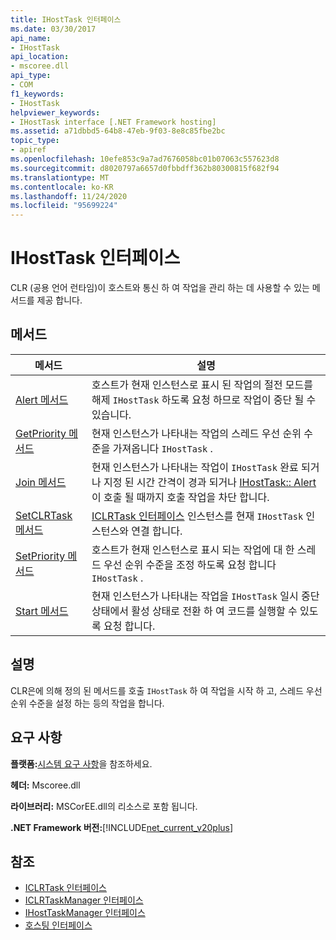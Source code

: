```yaml
---
title: IHostTask 인터페이스
ms.date: 03/30/2017
api_name:
- IHostTask
api_location:
- mscoree.dll
api_type:
- COM
f1_keywords:
- IHostTask
helpviewer_keywords:
- IHostTask interface [.NET Framework hosting]
ms.assetid: a71dbbd5-64b8-47eb-9f03-8e8c85fbe2bc
topic_type:
- apiref
ms.openlocfilehash: 10efe853c9a7ad7676058bc01b07063c557623d8
ms.sourcegitcommit: d8020797a6657d0fbbdff362b80300815f682f94
ms.translationtype: MT
ms.contentlocale: ko-KR
ms.lasthandoff: 11/24/2020
ms.locfileid: "95699224"
---
```

# <a name="ihosttask-interface"></a>IHostTask 인터페이스

CLR (공용 언어 런타임)이 호스트와 통신 하 여 작업을 관리 하는 데 사용할 수 있는 메서드를 제공 합니다.  
  
## <a name="methods"></a>메서드  
  
|메서드|설명|  
|------------|-----------------|  
|[Alert 메서드](ihosttask-alert-method.md)|호스트가 현재 인스턴스로 표시 된 작업의 절전 모드를 해제 `IHostTask` 하도록 요청 하므로 작업이 중단 될 수 있습니다.|  
|[GetPriority 메서드](ihosttask-getpriority-method.md)|현재 인스턴스가 나타내는 작업의 스레드 우선 순위 수준을 가져옵니다 `IHostTask` .|  
|[Join 메서드](ihosttask-join-method.md)|현재 인스턴스가 나타내는 작업이 `IHostTask` 완료 되거나 지정 된 시간 간격이 경과 되거나 [IHostTask:: Alert](ihosttask-alert-method.md) 이 호출 될 때까지 호출 작업을 차단 합니다.|  
|[SetCLRTask 메서드](ihosttask-setclrtask-method.md)|[ICLRTask 인터페이스](iclrtask-interface.md) 인스턴스를 현재 `IHostTask` 인스턴스와 연결 합니다.|  
|[SetPriority 메서드](ihosttask-setpriority-method.md)|호스트가 현재 인스턴스로 표시 되는 작업에 대 한 스레드 우선 순위 수준을 조정 하도록 요청 합니다 `IHostTask` .|  
|[Start 메서드](ihosttask-start-method.md)|현재 인스턴스가 나타내는 작업을 `IHostTask` 일시 중단 상태에서 활성 상태로 전환 하 여 코드를 실행할 수 있도록 요청 합니다.|  
  
## <a name="remarks"></a>설명  

 CLR은에 의해 정의 된 메서드를 호출 `IHostTask` 하 여 작업을 시작 하 고, 스레드 우선 순위 수준을 설정 하는 등의 작업을 합니다.  
  
## <a name="requirements"></a>요구 사항  

 **플랫폼:**[시스템 요구 사항](../../get-started/system-requirements.md)을 참조하세요.  
  
 **헤더:** Mscoree.dll  
  
 **라이브러리:** MSCorEE.dll의 리소스로 포함 됩니다.  
  
 **.NET Framework 버전:**[!INCLUDE[net_current_v20plus](../../../../includes/net-current-v20plus-md.md)]  
  
## <a name="see-also"></a>참조

- [ICLRTask 인터페이스](iclrtask-interface.md)
- [ICLRTaskManager 인터페이스](iclrtaskmanager-interface.md)
- [IHostTaskManager 인터페이스](ihosttaskmanager-interface.md)
- [호스팅 인터페이스](hosting-interfaces.md)
